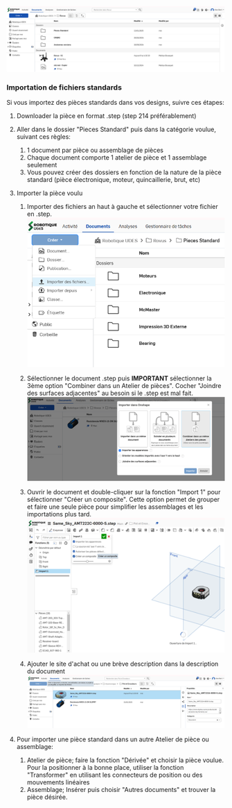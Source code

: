![Onshape_homepage](../../attachements/Mechanical/Onshape_homepage.png)

### Importation de fichiers standards
Si vous importez des pièces standards dans vos designs, suivre ces étapes:
1. Downloader la pièce en format .step (step 214 préférablement)
2. Aller dans le dossier "Pieces Standard" puis dans la catégorie voulue, suivant ces règles:
	1. 1 document par pièce ou assemblage de pièces
	2. Chaque document comporte 1 atelier de pièce et 1 assemblage seulement
	3. Vous pouvez créer des dossiers en fonction de la nature de la pièce standard (pièce électronique, moteur, quincaillerie, brut, etc)
3. Importer la pièce voulu 
	1. Importer des fichiers an haut à gauche et sélectionner votre fichier en .step.![Onshape_Import](../../attachements/Mechanical/Onshape_Import.png)
	   
	2. Sélectionner le document .step puis **IMPORTANT** sélectionner la 3ème option "Combiner dans un Atelier de pièces". Cocher "Joindre des surfaces adjacentes" au besoin si le .step est mal fait. ![Onshape_Import_option](../../attachements/Mechanical/Onshape_Import_option.png)
	   
	3. Ouvrir le document et double-cliquer sur la fonction "Import 1" pour sélectionner "Créer un composite". Cette option permet de grouper et faire une seule pièce pour simplifier les assemblages et les importations plus tard. ![Onshape_Creer_Composite](../../attachements/Mechanical/Onshape_Creer_Composite.png)
	   
	4. Ajouter le site d'achat ou une brève description dans la description du document ![Onshape_add_description](../../attachements/Mechanical/Onshape_add_description.png)
	   
4. Pour importer une pièce standard dans un autre Atelier de pièce ou assemblage:
	1. Atelier de pièce; faire la fonction "Dérivée" et choisir la pièce voulue. Pour la positionner à la bonne place, utiliser la fonction "Transformer" en utilisant les connecteurs de position ou des mouvements linéaires
	2. Assemblage; Insérer puis choisir "Autres documents" et trouver la pièce désirée.


